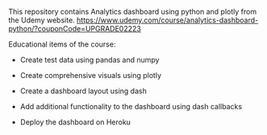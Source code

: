 This repository contains Analytics dashboard using python and plotly from the Udemy website. https://www.udemy.com/course/analytics-dashboard-python/?couponCode=UPGRADE02223

Educational items of the course:

   - Create test data using pandas and numpy
   
   - Create comprehensive visuals using plotly
   
   - Create a dashboard layout using dash
   
   - Add additional functionality to the dashboard using dash callbacks
   
   - Deploy the dashboard on Heroku
